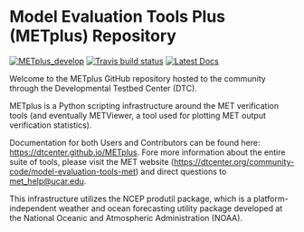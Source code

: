 Model Evaluation Tools Plus (METplus) Repository
================================================

<!-- Start of Badges -->
[![METplus_develop](https://img.shields.io/badge/METplus-develop%20branch-blue)](#)
[![Travis build status](https://travis-ci.com/DTCenter/METplus.svg?branch=develop)](https://travis-ci.com/DTCenter/METplus)
[![Latest Docs](https://img.shields.io/badge/docs-latest-brightgreen.svg)](https://dtcenter.github.io/METplus/)


Welcome to the METplus GitHub repository hosted to the community through
the Developmental Testbed Center (DTC).

METplus is a Python scripting infrastructure around the MET verification tools
(and eventually METViewer, a tool used for plotting MET output verification statistics).

Documentation for both Users and Contributors can be found here: https://dtcenter.github.io/METplus.
Fore more information about the entire suite of tools, please visit the MET website
(https://dtcenter.org/community-code/model-evaluation-tools-met) and direct questions
to met_help@ucar.edu.

This infrastructure utilizes the NCEP produtil package, which is a platform-independent
weather and ocean forecasting utility package developed at the National Oceanic
and Atmospheric Administration (NOAA).
